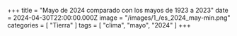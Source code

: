 +++
title = "Mayo de 2024 comparado con los mayos de 1923 a 2023"
date = 2024-04-30T22:00:00.000Z
image = "/images/1_/es_2024_may-min.png"
categories = [ "Tierra" ]
tags = [ "clima", "mayo", "2024" ]
+++

